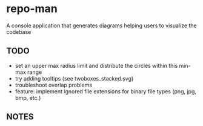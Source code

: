 # repo-man

A console application that generates diagrams helping users to visualize the codebase

## TODO
* set an upper max radius limit and distribute the circles within this min-max range
* try adding tooltips (see twoboxes_stacked.svg)
* troubleshoot overlap problems
* feature: implement ignored file extensions for binary file types (png, jpg, bmp, etc.)

## NOTES
